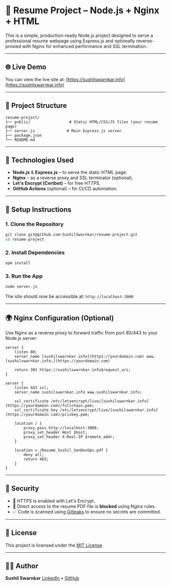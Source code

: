 # 🚀 Resume Project – Node.js + Nginx + HTML

This is a simple, production-ready Node.js project designed to serve a professional resume webpage using Express.js and optionally reverse-proxied with Nginx for enhanced performance and SSL termination.

---

## 🌐 Live Demo

You can view the live site at: [https://sushilswarnkar.info](https://sushilswarnkar.info)

---

## 📁 Project Structure

```
resume-project/
├── public/                 # Static HTML/CSS/JS files (your resume page)
├── server.js              # Main Express.js server
├── package.json
└── README.md
```

---

## 💠 Technologies Used

* **Node.js** & **Express.js** – to serve the static HTML page.
* **Nginx** – as a reverse proxy and SSL terminator (optional).
* **Let's Encrypt (Certbot)** – for free HTTPS.
* **GitHub Actions** (optional) – for CI/CD automation.

---

## 🚀 Setup Instructions

### 1. Clone the Repository

```bash
git clone git@github.com:SushilSwarnkar/resume-project.git
cd resume-project
```

### 2. Install Dependencies

```bash
npm install
```

### 3. Run the App

```bash
node server.js
```

The site should now be accessible at: `http://localhost:3000`

---

## 🌍 Nginx Configuration (Optional)

Use Nginx as a reverse proxy to forward traffic from port 80/443 to your Node.js server:

```nginx
server {
    listen 80;
    server_name [sushilswarnkar.info](https://yourdomain.com) www.[sushilswarnkar.info;](https://yourdomain.com)

    return 301 https://sushilswarnkar.info$request_uri;
}

server {
    listen 443 ssl;
    server_name sushilswarnkar.info www.sushilswarnkar.info;

    ssl_certificate /etc/letsencrypt/live/[sushilswarnkar.info](https://yourdomain.com)/fullchain.pem;
    ssl_certificate_key /etc/letsencrypt/live/[sushilswarnkar.info](https://yourdomain.com)/privkey.pem;

    location / {
        proxy_pass http://localhost:3000;
        proxy_set_header Host $host;
        proxy_set_header X-Real-IP $remote_addr;
    }

    location = /Resume_Sushil_SenDevOps.pdf {
        deny all;
        return 403;
    }
}
```

---

## 🔐 Security

* 🔐 HTTPS is enabled with Let's Encrypt.
* 📄 Direct access to the resume PDF file is **blocked** using Nginx rules.
* ✅ Code is scanned using [Gitleaks](https://github.com/gitleaks/gitleaks) to ensure no secrets are committed.

---

## 📜 License

This project is licensed under the [MIT License](LICENSE).

---

## 🙇‍♂️ Author

**Sushil Swarnkar**
[LinkedIn](https://linkedin.com/in/sushil-swarnkar) • [GitHub](https://github.com/SushilSwarnkar)
